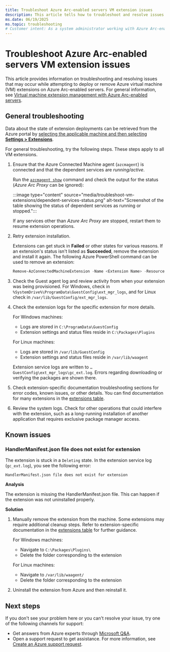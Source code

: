 ```yaml
---
title: Troubleshoot Azure Arc-enabled servers VM extension issues
description: This article tells how to troubleshoot and resolve issues with Azure VM extensions that arise with Azure Arc-enabled servers.
ms.date: 06/19/2025
ms.topic: troubleshooting
# Customer intent: As a system administrator working with Azure Arc-enabled servers, I want to troubleshoot VM extension issues effectively, so that I can ensure successful deployment and maintenance of extensions in my environment.
---
```


# Troubleshoot Azure Arc-enabled servers VM extension issues

This article provides information on troubleshooting and resolving issues that may occur while attempting to deploy or remove Azure virtual machine (VM) extensions on Azure Arc-enabled servers. For general information, see [Virtual machine extension management with Azure Arc-enabled servers](./manage-vm-extensions.md).

## General troubleshooting

Data about the state of extension deployments can be retrieved from the Azure portal by [selecting the applicable machine and then selecting **Settings > Extensions**](manage-vm-extensions-portal.md#list-extensions-installed).

For general troubleshooting, try the following steps. These steps apply to all VM extensions.

1. Ensure that the Azure Connected Machine agent (`azcmagent`) is connected and that the dependent services are *running/active*.

    Run the [`azcmagent show`](azcmagent-show.md) command and check the output for the status (*Azure Arc Proxy* can be ignored):

    :::image type="content" source="media/troubleshoot-vm-extensions/dependent-services-status.png" alt-text="Screenshot of the table showing the status of dependent services as running or stopped.":::

    If any services other than *Azure Arc Proxy* are stopped, restart them to resume extension operations.

1. Retry extension installation.

    Extensions can get stuck in **Failed** or other states for various reasons. If an extension's status isn't listed as **Succeeded**, remove the extension and install it again. The following Azure PowerShell command can be used to remove an extension:

    ```powershell
    Remove-AzConnectedMachineExtension -Name <Extension Name> -ResourceGroupName <RG Name> -MachineName <Machine Name>
    ```

1. Check the Guest agent log and review activity from when your extension was being provisioned. For Windows, check in `%SystemDrive%\ProgramData\GuestConfig\ext_mgr_logs`, and for Linux check in `/var/lib/GuestConfig/ext_mgr_logs`.

1. Check the extension logs for the specific extension for more details.

    For Windows machines:
    - Logs are stored in `C:\ProgramData\GuestConfig`
    - Extension settings and status files reside in `C:\Packages\Plugins`

    For Linux machines:
    - Logs are stored in `/var/lib/GuestConfig`
    - Extension settings and status files reside in `/var/lib/waagent`

    Extension service logs are written to `…GuestConfig\ext_mgr_logs\gc_ext.log`. Errors regarding downloading or verifying the packages are shown there.  

1. Check extension-specific documentation troubleshooting sections for error codes, known issues, or other details. You can find documentation for many extensions in the [extensions table](manage-vm-extensions.md#extensions).

1. Review the system logs. Check for other operations that could interfere with the extension, such as a long-running installation of another application that requires exclusive package manager access.

## Known issues

### HandlerManifest.json file does not exist for extension

The extension is stuck in a `Deleting` state. In the extension service log (`gc_ext.log`), you see the following error:

```
HandlerManifest.json file does not exist for extension
```

**Analysis**

The extension is missing the HandlerManifest.json file. This can happen if the extension was not uninstalled properly.

**Solution**

1. Manually remove the extension from the machine. Some extensions may require additional cleanup steps. Refer to extension-specific documentation in the [extensions table](manage-vm-extensions.md#extensions) for further guidance.

    For Windows machines:
    - Navigate to `C:\Packages\Plugins\`
    - Delete the folder corresponding to the extension
    
    For Linux machines:
    - Navigate to `/var/lib/waagent/`
    - Delete the folder corresponding to the extension

2. Uninstall the extension from Azure and then reinstall it.

## Next steps

If you don't see your problem here or you can't resolve your issue, try one of the following channels for support:

- Get answers from Azure experts through [Microsoft Q&A](/answers/topics/azure-arc.html).
- Open a support request to get assistance. For more information, see [Create an Azure support request](/azure/azure-portal/supportability/how-to-create-azure-support-request).
